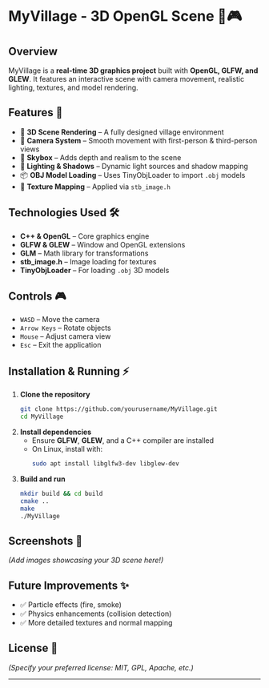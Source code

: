 # **MyVillage - 3D OpenGL Scene** 🌄🎮

## **Overview**
MyVillage is a **real-time 3D graphics project** built with **OpenGL, GLFW, and GLEW**. It features an interactive scene with camera movement, realistic lighting, textures, and model rendering.

## **Features** 🚀
- 🏡 **3D Scene Rendering** – A fully designed village environment  
- 🎥 **Camera System** – Smooth movement with first-person & third-person views  
- 🌌 **Skybox** – Adds depth and realism to the scene  
- 🔦 **Lighting & Shadows** – Dynamic light sources and shadow mapping  
- 📦 **OBJ Model Loading** – Uses TinyObjLoader to import `.obj` models  
- 🎨 **Texture Mapping** – Applied via `stb_image.h`  

## **Technologies Used** 🛠️
- **C++ & OpenGL** – Core graphics engine  
- **GLFW & GLEW** – Window and OpenGL extensions  
- **GLM** – Math library for transformations  
- **stb_image.h** – Image loading for textures  
- **TinyObjLoader** – For loading `.obj` 3D models  

## **Controls** 🎮
- `WASD` – Move the camera  
- `Arrow Keys` – Rotate objects  
- `Mouse` – Adjust camera view  
- `Esc` – Exit the application  

## **Installation & Running** ⚡
1. **Clone the repository**  
   ```bash
   git clone https://github.com/yourusername/MyVillage.git
   cd MyVillage
   ```
2. **Install dependencies**  
   - Ensure **GLFW**, **GLEW**, and a C++ compiler are installed  
   - On Linux, install with:  
     ```bash
     sudo apt install libglfw3-dev libglew-dev
     ```
3. **Build and run**  
   ```bash
   mkdir build && cd build
   cmake ..
   make
   ./MyVillage
   ```

## **Screenshots** 📸
*(Add images showcasing your 3D scene here!)*  

## **Future Improvements** ✨
- ✅ Particle effects (fire, smoke)  
- ✅ Physics enhancements (collision detection)  
- ✅ More detailed textures and normal mapping  

## **License** 📜
*(Specify your preferred license: MIT, GPL, Apache, etc.)*  

---
